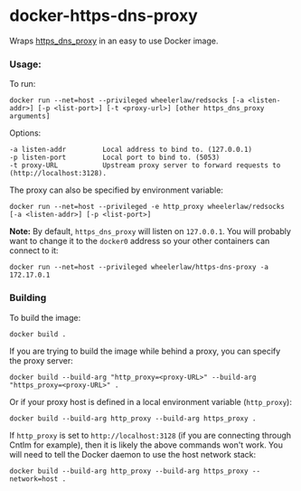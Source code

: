 # docker-https-dns-proxy

Wraps [https_dns_proxy](https://github.com/aarond10/https_dns_proxy) in an easy to use Docker image. 

### Usage:

To run:

```
docker run --net=host --privileged wheelerlaw/redsocks [-a <listen-addr>] [-p <list-port>] [-t <proxy-url>] [other https_dns_proxy arguments]
```

Options:

```
-a listen-addr         Local address to bind to. (127.0.0.1)
-p listen-port         Local port to bind to. (5053)
-t proxy-URL           Upstream proxy server to forward requests to (http://localhost:3128).
```

The proxy can also be specified by environment variable:

```
docker run --net=host --privileged -e http_proxy wheelerlaw/redsocks [-a <listen-addr>] [-p <list-port>]
```


**Note:** By default, `https_dns_proxy` will listen on `127.0.0.1`. You will probably want to change it to the `docker0` address so your other containers can connect to it:

```
docker run --net=host --privileged wheelerlaw/https-dns-proxy -a 172.17.0.1
```


### Building

To build the image:

```
docker build .
```

If you are trying to build the image while behind a proxy, you can specify the proxy server:

```
docker build --build-arg "http_proxy=<proxy-URL>" --build-arg "https_proxy=<proxy-URL>" .
```

Or if your proxy host is defined in a local environment variable (`http_proxy`):

```
docker build --build-arg http_proxy --build-arg https_proxy .
```

If `http_proxy` is set to `http://localhost:3128` (if you are connecting through Cntlm for example), then it is likely the above commands won't work. You will need to tell the Docker daemon to use the host network stack:

```
docker build --build-arg http_proxy --build-arg https_proxy --network=host .
```
